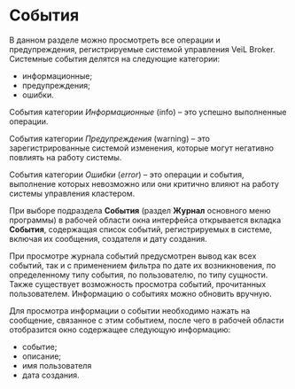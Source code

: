 # События

В данном разделе можно просмотреть все операции и предупреждения, регистрируемые системой управления VeiL Broker. 
Системные события делятся на следующие категории:

- информационные;
- предупреждения;
- ошибки. 

События категории *Информационные* (info) – это успешно выполненные операции.

События категории *Предупреждения* (warning) – это зарегистрированные системой изменения, которые могут 
негативно повлиять на работу системы. 

События категории *Ошибки* (*error*) – это операции и события, выполнение которых невозможно или 
они критично влияют на работу системы управления кластером. 

При выборе подраздела **События** (раздел **Журнал** основного меню программы) в рабочей области 
окна интерфейса открывается вкладка **События**, содержащая список событий, регистрируемых в системе, 
включая их сообщения, создателя и дату создания. 

При просмотре журнала событий предусмотрен вывод как всех событий, так и с применением фильтра по 
дате их возникновения, по определенному типу события, по пользователю, по типу сущности. Также существует 
возможность просмотра событий, прочитанных пользователем. Информацию о событиях можно обновить вручную.

Для просмотра информации о событии необходимо нажать на сообщение, связанное с этим событием, после чего 
в рабочей области отобразится окно содержащее следующую информацию:

- событие;
- описание;
- имя пользователя
- дата создания.
